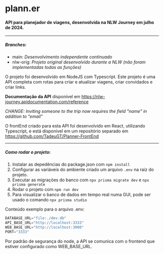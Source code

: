 # plann.er 
#### API para planejador de viagens, desenvolvida na NLW Journey em julho de 2024.
---
##### Branches:
- main: *Desenvolvimento independente continuado*
- nlw-orig: *Projeto original desenvolvido durante a NLW (não foram implementadas todas as funções)*

O projeto foi desenvolvido em NodeJS com Typescript. Este projeto é uma API completa com rotas para criar e atualizar viagens, criar convidados e criar links. 

**Documentação da API** disponível em <https://nlw-journey.apidocumentation.com/reference>

*CHANGE: Inviting someone to the trip now requires the field "name" in addition to "email"* 

O frontEnd criado para esta API foi desenvolvido em React, utilizando Typescript, e está disponível em um repositório separado em <https://github.com/TadeuGT/Planner-FrontEnd>

---
##### Como rodar o projeto:
1. Instalar as depedências do package.json com `npm install`
2. Configurar as variáveis do ambiente criado um arquivo `.env` na raiz do projeto.
4. Executar as migrações do banco com `npx prisma migrate dev` e `npx prisma generate`
4. Rodar o projeto com `npm run dev`
5. Para visualizar o banco de dados em tempo real numa GUI, pode ser usado o comando `npx prisma studio` 


Conteúdo exemplo para o arquivo .env:
```js
DATABASE_URL="file:./dev.db"
API_BASE_URL="http://localhost:3333"
WEB_BASE_URL="http://localhost:3000"
PORT="3333"
```
Por padrão de segurança do node, a API se comunica com o frontend que estiver configurado como WEB_BASE_URL.
